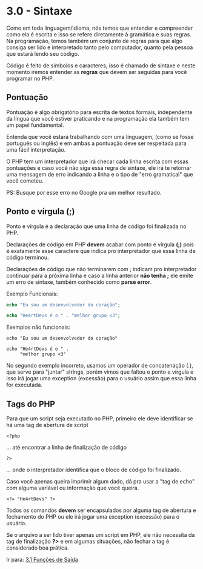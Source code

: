 # 3.0 - Sintaxe

Como em toda línguagem/idioma, nós temos que entender e compreender como ela é escrita e isso se refere diretamente à gramática e suas regras. Na programação, temos também um conjunto de regras para que algo consiga ser lido e interpretado tanto pelo computador, quanto pela pessoa que estará lendo seu código.

Código é feito de símbolos e caracteres, isso é chamado de sintaxe e neste momento iremos entender as **regras** que devem ser seguidas para você programar no PHP.

## Pontuação

Pontuação é algo obrigatório para escrita de textos formais, independente da língua que você estiver praticando e na programação ela também tem um papel fundamental.

Entenda que você estará trabalhando com uma línguagem, (como se fosse português ou inglês) e em ambas a pontuação deve ser respeitada para uma fácil interpretação.

O PHP tem um interpretador que irá checar cada linha escrita com essas pontuações e caso você não siga essa regra de sintaxe, ele irá te retornar uma mensagem de erro indicando a linha e o tipo de "erro gramatical" que você cometeu.

PS: Busque por esse erro no Google pra um melhor resultado.

## Ponto e vírgula (;)

Ponto e vírgula é a declaração que uma linha de código foi finalizada no PHP.

Declarações de código em PHP **devem** acabar com ponto e vírgula **(;)** pois é exatamente esse caractere que indica pro interpretador que essa linha de código terminou.

Declarações de código que não terminarem com ; indicam pro interpretador continuar para a próxima linha e caso a linha anterior **não tenha ;** ele emite um erro de sintaxe, também conhecido como **parse error**.

Exemplo Funcionais:

```php
echo "Eu sou um desenvolvedor do coração";

echo "He4rtDevs é o " . "melhor grupo <3";
```

Exemplos não funcionais:

```
echo "Eu sou um desenvolvedor do coração"
```

```
echo "He4rtDevs é o " .
     "melhor grupo <3"
```

No segundo exemplo incorreto, usamos um operador de concatenação (.), que serve para "juntar" strings, porém vimos que faltou o ponto e vírgula e isso irá jogar uma exception (excessão) para o usuário assim que essa linha for executada.

## Tags do PHP

Para que um script seja executado no PHP, primeiro ele deve identificar se há uma tag de abertura de script

```
<?php
```

... até encontrar a linha de finalização de código

```
?>
```

... onde o interpretador identifica que o bloco de código foi finalizado.

Caso você apenas queira imprimir algum dado, dá pra usar a "tag de echo" com alguma variável ou informação que você queira.

```
<?= "He4rtDevs" ?>
```

Todos os comandos **devem** ser encapsulados por alguma tag de abertura e fechamento do PHP ou ele irá jogar uma exception (excessão) para o usuário.

Se o arquivo a ser lido tiver apenas um script em PHP, ele não necessita da tag de finalização **?>** e em algumas situações, não fechar a tag é considerado boa prática.

Ir para: [3.1 Funções de Saída](1-Saida.md)